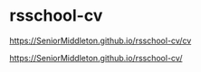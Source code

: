 # rsschool-cv

https://SeniorMiddleton.github.io/rsschool-cv/cv

https://SeniorMiddleton.github.io/rsschool-cv/
